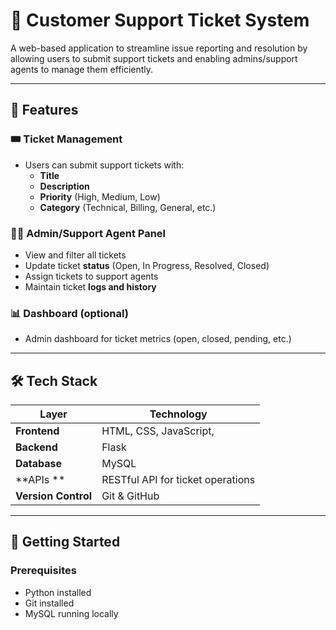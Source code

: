 # 🎫 Customer Support Ticket System

A web-based application to streamline issue reporting and resolution by allowing users to submit support tickets and enabling admins/support agents to manage them efficiently.

---

## 📝 Features

### 🎟️ Ticket Management
- Users can submit support tickets with:
  - **Title**
  - **Description**
  - **Priority** (High, Medium, Low)
  - **Category** (Technical, Billing, General, etc.)

### 👨‍💼 Admin/Support Agent Panel
- View and filter all tickets
- Update ticket **status** (Open, In Progress, Resolved, Closed)
- Assign tickets to support agents
- Maintain ticket **logs and history**



### 📊 Dashboard (optional)
- Admin dashboard for ticket metrics (open, closed, pending, etc.)

---

## 🛠️ Tech Stack

| Layer               | Technology                           |
|---------------------|---------------------------------------|
| **Frontend**        | HTML, CSS, JavaScript,                |
| **Backend**         |  Flask                                |
| **Database**        | MySQL                                 |
| **APIs **           | RESTful API for ticket operations     |
| **Version Control** | Git & GitHub                          |

---

## 🚀 Getting Started

### Prerequisites

- Python installed
- Git installed
- MySQL running locally


